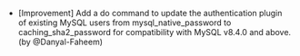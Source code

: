 - [Improvement] Add a do command to update the authentication plugin of existing MySQL users from mysql_native_password to caching_sha2_password for compatibility with MySQL v8.4.0 and above. (by @Danyal-Faheem)
